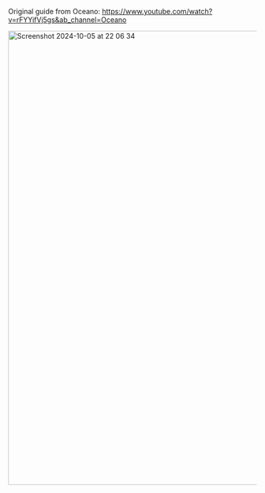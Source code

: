Original guide from Oceano: https://www.youtube.com/watch?v=rFYYifVj5gs&ab_channel=Oceano 



<img width="921" alt="Screenshot 2024-10-05 at 22 06 34" src="https://github.com/user-attachments/assets/d6e3968e-92dc-4e34-971c-3fec0c9c9936">
